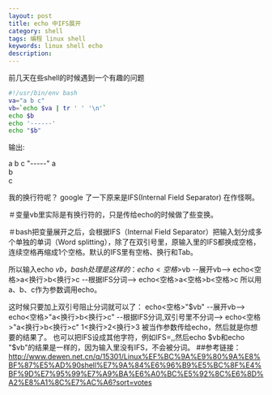 ```yaml
---
layout: post
title: echo 中IFS展开
category: shell
tags: 编程 linux shell 
keywords: linux shell echo 
description: 
---
```

前几天在些shell的时候遇到一个有趣的问题

```bash
#!/usr/bin/env bash
va="a b c"
vb=`echo $va | tr ' ' '\n'`
echo $b
echo '------'
echo "$b"
```

输出:

a b c
"-----"
a<br>
b<br>
c<br>

我的换行符呢？
google 了一下原来是IFS(Internal Field Separator) 在作怪啊。

＃变量vb里实际是有换行符的，只是传给echo的时候做了些变换。

＃bash把变量展开之后，会根据IFS（Internal Field Separator）把输入划分成多个单独的单词（Word splitting），除了在双引号里，原输入里的IFS都换成空格，连续空格再缩成1个空格。默认的IFS里有空格、换行和Tab。

所以输入echo $vb，bash处理是这样的：
echo<空格>$vb
--展开vb-->
echo<空格>a<换行>b<换行>c
--根据IFS分词-->
echo<空格>a<空格>b<空格>c
所以用a、b、c作为参数调用echo。

这时候只要加上双引号阻止分词就可以了：
echo<空格>"$vb"
--展开vb-->
echo<空格>"a<换行>b<换行>c"
--根据IFS分词,双引号里不分词-->
echo<空格>"a<换行>b<换行>c"
1<换行>2<换行>3 被当作参数传给echo，然后就是你想要的结果了。
也可以把IFS设成其他字符，例如IFS=,,然后echo $vb和echo "$vb"的结果是一样的，因为输入里没有IFS，不会被分词。
##参考链接：<http://www.dewen.net.cn/q/15301/Linux%EF%BC%9A%E9%80%9A%E8%BF%87%E5%AD%90shell%E7%9A%84%E6%96%B9%E5%BC%8F%E4%BF%9D%E7%95%99%E7%A9%BA%E6%A0%BC%E5%92%8C%E6%8D%A2%E8%A1%8C%E7%AC%A6?sort=votes>